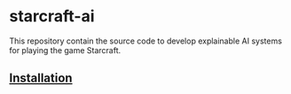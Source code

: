 # starcraft-ai

This repository contain the source code to develop explainable AI systems for playing the game Starcraft.

## [Installation](docs/installation.md)
